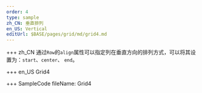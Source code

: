 ```yaml
---
order: 4
type: sample
zh_CN: 垂直排列
en_US: Vertical
editUrl: $BASE/pages/grid/md/grid4.md
---
```


+++ zh_CN
通过<Code>Row</Code>的<Code>align</Code>属性可以指定列在垂直方向的排列方式，可以将其设置为：<Code>start</Code>、<Code>center</Code>、
<Code>end</Code>。

+++ en_US
Grid4

+++ SampleCode
fileName: Grid4
